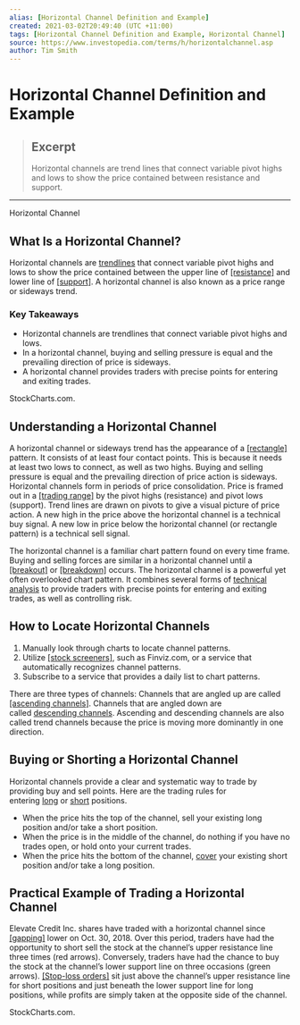 ```yaml
---
alias: [Horizontal Channel Definition and Example]
created: 2021-03-02T20:49:40 (UTC +11:00)
tags: [Horizontal Channel Definition and Example, Horizontal Channel]
source: https://www.investopedia.com/terms/h/horizontalchannel.asp
author: Tim Smith
---
```


# Horizontal Channel Definition and Example

> ## Excerpt
> Horizontal channels are trend lines that connect variable pivot highs and lows to show the price contained between resistance and support.

---

Horizontal Channel
## What Is a Horizontal Channel?

Horizontal channels are [trendlines](https://www.investopedia.com/terms/t/trendline.asp) that connect variable pivot highs and lows to show the price contained between the upper line of [[resistance]](https://www.investopedia.com/terms/r/resistance.asp) and lower line of [[support]](https://www.investopedia.com/terms/s/support.asp). A horizontal channel is also known as a price range or sideways trend.

### Key Takeaways

-   Horizontal channels are trendlines that connect variable pivot highs and lows.
-   In a horizontal channel, buying and selling pressure is equal and the prevailing direction of price is sideways.
-   A horizontal channel provides traders with precise points for entering and exiting trades.

StockCharts.com.

## Understanding a Horizontal Channel

A horizontal channel or sideways trend has the appearance of a [[rectangle]](https://www.investopedia.com/terms/r/rectangle.asp) pattern. It consists of at least four contact points. This is because it needs at least two lows to connect, as well as two highs. Buying and selling pressure is equal and the prevailing direction of price action is sideways. Horizontal channels form in periods of price consolidation. Price is framed out in a [[trading range]](https://www.investopedia.com/terms/t/tradingrange.asp) by the pivot highs (resistance) and pivot lows (support). Trend lines are drawn on pivots to give a visual picture of price action. A new high in the price above the horizontal channel is a technical buy signal. A new low in price below the horizontal channel (or rectangle pattern) is a technical sell signal.

The horizontal channel is a familiar chart pattern found on every time frame. Buying and selling forces are similar in a horizontal channel until a [[breakout]](https://www.investopedia.com/terms/b/breakout.asp) or [[breakdown]](https://www.investopedia.com/terms/b/breakdown.asp) occurs. The horizontal channel is a powerful yet often overlooked chart pattern. It combines several forms of [technical analysis](https://www.investopedia.com/terms/t/technicalanalysis.asp) to provide traders with precise points for entering and exiting trades, as well as controlling risk.

## How to Locate Horizontal Channels

1.  Manually look through charts to locate channel patterns.
2.  Utilize [[stock screeners]](https://www.investopedia.com/investing/getting-started-with-stock-screeners/), such as Finviz.com, or a service that automatically recognizes channel patterns.
3.  Subscribe to a service that provides a daily list to chart patterns.

There are three types of channels: Channels that are angled up are called [[ascending channels]](https://www.investopedia.com/terms/a/ascendingchannel.asp). Channels that are angled down are called [descending channels](https://www.investopedia.com/terms/d/descendingchannel.asp). Ascending and descending channels are also called trend channels because the price is moving more dominantly in one direction.

## Buying or Shorting a Horizontal Channel

Horizontal channels provide a clear and systematic way to trade by providing buy and sell points. Here are the trading rules for entering [long](https://www.investopedia.com/terms/l/long.asp) or [short](https://www.investopedia.com/terms/s/short.asp) positions.

-   When the price hits the top of the channel, sell your existing long position and/or take a short position.
-   When the price is in the middle of the channel, do nothing if you have no trades open, or hold onto your current trades.
-   When the price hits the bottom of the channel, [cover](https://www.investopedia.com/terms/s/shortcovering.asp) your existing short position and/or take a long position.

## Practical Example of Trading a Horizontal Channel

Elevate Credit Inc. shares have traded with a horizontal channel since [[gapping]](https://www.investopedia.com/terms/g/gap.asp) lower on Oct. 30, 2018. Over this period, traders have had the opportunity to short sell the stock at the channel’s upper resistance line three times (red arrows). Conversely, traders have had the chance to buy the stock at the channel’s lower support line on three occasions (green arrows). [[Stop-loss orders]](https://www.investopedia.com/terms/s/stop-lossorder.asp) sit just above the channel’s upper resistance line for short positions and just beneath the lower support line for long positions, while profits are simply taken at the opposite side of the channel.

StockCharts.com.
